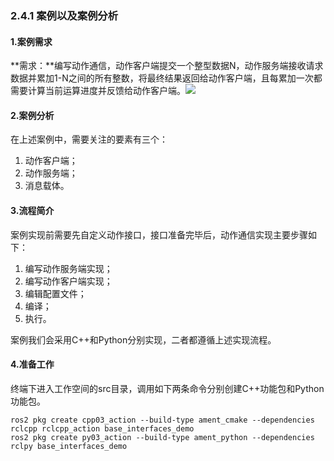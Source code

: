 ### 2.4.1 案例以及案例分析

#### 1.案例需求

**需求：**编写动作通信，动作客户端提交一个整型数据N，动作服务端接收请求数据并累加1-N之间的所有整数，将最终结果返回给动作客户端，且每累加一次都需要计算当前运算进度并反馈给动作客户端。![](/assets/2.4.1案例演示.gif)

#### 2.案例分析

在上述案例中，需要关注的要素有三个：

1. 动作客户端；
2. 动作服务端；
3. 消息载体。

#### 3.流程简介

案例实现前需要先自定义动作接口，接口准备完毕后，动作通信实现主要步骤如下：

1. 编写动作服务端实现；
2. 编写动作客户端实现；
3. 编辑配置文件；
4. 编译；
5. 执行。

案例我们会采用C++和Python分别实现，二者都遵循上述实现流程。

#### 4.准备工作

终端下进入工作空间的src目录，调用如下两条命令分别创建C++功能包和Python功能包。

```
ros2 pkg create cpp03_action --build-type ament_cmake --dependencies rclcpp rclcpp_action base_interfaces_demo
ros2 pkg create py03_action --build-type ament_python --dependencies rclpy base_interfaces_demo
```



